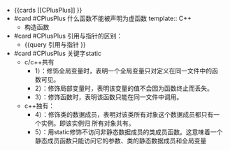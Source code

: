 - {{cards [[CPlusPlus]] }}
- #card #CPlusPlus 什么函数不能被声明为虚函数
  template:: C++
	- 构造函数
- #card #CPlusPlus 引用与指针的区别：
	- {{query 引用与指针 }}
- #card #CPlusPlus 关键字static
	- c/c++共有
		- 1）：修饰全局变量时，表明一个全局变量只对定义在同一文件中的函数可见。
		- 2）：修饰局部变量时，表明该变量的值不会因为函数终止而丢失。
		- 3）：修饰函数时，表明该函数只能在同一文件中调用。
	- c++独有：
		- 4）：修饰类的数据成员，表明对该类所有对象这个数据成员都只有一个实例。即该实例归 所有对象共有。
		- 5）：用static修饰不访问非静态数据成员的类成员函数。这意味着一个静态成员函数只能访问它的参数、类的静态数据成员和全局变量